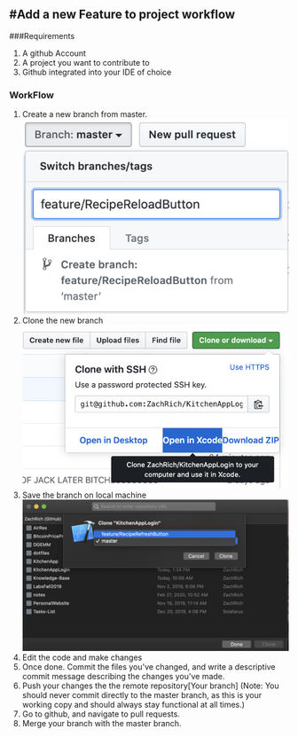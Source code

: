 #Add a new Feature to project workflow
---
###Requirements
1. A github Account
2. A project you want to contribute to
3. Github integrated into your IDE of choice

### WorkFlow
1. Create a new branch from master.
![Creating a branch](Images/CreateBranch.jpg)
2. Clone the new branch
![Cloning a branch](Images/Clone.jpg)
3. Save the branch on local machine
![Saving the cloned Branch](Images/Clone2.jpg)
4. Edit the code and make changes
5. Once done. Commit the files you've changed, and write a descriptive commit message describing the changes you've made.
6. Push your changes the the remote repository[Your branch] (Note: You should never commit directly to the master branch, as this is your working copy and should always stay functional at all times.)
7. Go to github, and navigate to pull requests.
8. Merge your branch with the master branch.
